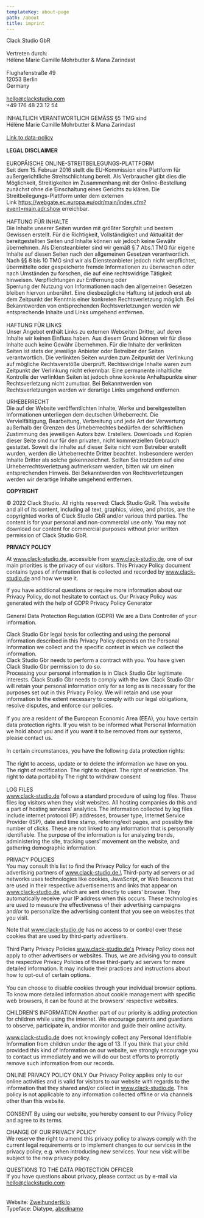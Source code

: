 ```yaml
---
templateKey: about-page
path: /about
title: imprint
---
```

Clack Studio GbR \
\
Vertreten durch: \
Hélène Marie Camille Mohrbutter & Mana Zarindast\
\
Flughafenstraße 49\
12053 Berlin\
Germany\
\
hello@clackstudio.com\
+49 176 48 23 12 54\
\
INHALTLICH VERANTWORTLICH GEMÄSS §5 TMG sind \
Hélène Marie Camille Mohrbutter & Mana Zarindast\
\
[Link to data-policy](/dynamic-pages/data-policy)\
\
**LEGAL DISCLAIMER**\
\
EUROPÄISCHE ONLINE-STREITBEILEGUNGS-PLATTFORM\
Seit dem 15. Februar 2016 stellt die EU-Kommission eine Plattform für außergerichtliche Streitschlichtung bereit. Als Verbraucher gibt dies die Möglichkeit, Streitigkeiten im Zusammenhang mit der Online-Bestellung zunächst ohne die Einschaltung eines Gerichts zu klären. Die Streitbeilegungs-Plattform unter dem externen Link <https://webgate.ec.europa.eu/odr/main/index.cfm?event=main.adr.show> erreichbar.\
\
HAFTUNG FÜR INHALTE\
Die Inhalte unserer Seiten wurden mit größter Sorgfalt und bestem Gewissen erstellt. Für die Richtigkeit, Vollständigkeit und Aktualität der bereitgestellten Seiten und Inhalte können wir jedoch keine Gewähr übernehmen. Als Diensteanbieter sind wir gemäß § 7 Abs.1 TMG für eigene Inhalte auf diesen Seiten nach den allgemeinen Gesetzen verantwortlich. Nach §§ 8 bis 10 TMG sind wir als Diensteanbieter jedoch nicht verpflichtet, übermittelte oder gespeicherte fremde Informationen zu überwachen oder nach Umständen zu forschen, die auf eine rechtswidrige Tätigkeit hinweisen. Verpflichtungen zur Entfernung oder\
Sperrung der Nutzung von Informationen nach den allgemeinen Gesetzen bleiben hiervon unberührt. Eine diesbezügliche Haftung ist jedoch erst ab dem Zeitpunkt der Kenntnis einer konkreten Rechtsverletzung möglich. Bei Bekanntwerden von entsprechenden Rechtsverletzungen werden wir entsprechende Inhalte und Links umgehend entfernen.\
\
HAFTUNG FÜR LINKS\
Unser Angebot enthält Links zu externen Webseiten Dritter, auf deren Inhalte wir keinen Einfluss haben. Aus diesem Grund können wir für diese Inhalte auch keine Gewähr übernehmen. Für die Inhalte der verlinkten Seiten ist stets der jeweilige Anbieter oder Betreiber der Seiten verantwortlich. Die verlinkten Seiten wurden zum Zeitpunkt der Verlinkung auf mögliche Rechtsverstöße überprüft. Rechtswidrige Inhalte waren zum Zeitpunkt der Verlinkung nicht erkennbar. Eine permanente inhaltliche Kontrolle der verlinkten Seiten ist jedoch ohne konkrete Anhaltspunkte einer Rechtsverletzung nicht zumutbar. Bei Bekanntwerden von Rechtsverletzungen werden wir derartige Links umgehend entfernen.

URHEBERRECHT\
Die auf der Website veröffentlichten Inhalte, Werke und bereitgestellten Informationen unterliegen dem deutschen Urheberrecht. Die Vervielfältigung, Bearbeitung, Verbreitung und jede Art der Verwertung außerhalb der Grenzen des Urheberrechtes bedürfen der schriftlichen Zustimmung des jeweiligen Autors bzw. Erstellers. Downloads und Kopien dieser Seite sind nur für den privaten, nicht kommerziellen Gebrauch gestattet. Soweit die Inhalte auf dieser Seite nicht vom Betreiber erstellt wurden, werden die Urheberrechte Dritter beachtet. Insbesondere werden Inhalte Dritter als solche gekennzeichnet. Sollten Sie trotzdem auf eine Urheberrechtsverletzung aufmerksam werden, bitten wir um einen entsprechenden Hinweis. Bei Bekanntwerden von Rechtsverletzungen werden wir derartige Inhalte umgehend entfernen. 

**COPYRIGHT**

© 2022 Clack Studio. All rights reserved: Clack Studio GbR. This website and all of its content, including all text, graphics, video, and photos, are the copyrighted works of Clack Studio GbR and/or various third parties. The content is for your personal and non-commercial use only. You may not download our content for commercial purposes without prior written permission of Clack Studio GbR.

**PRIVACY POLICY**

At www.clack-studio.de, accessible from www.clack-studio.de, one of our main priorities is the privacy of our visitors. This Privacy Policy document contains types of information that is collected and recorded by www.clack-studio.de and how we use it.

If you have additional questions or require more information about our Privacy Policy, do not hesitate to contact us. Our Privacy Policy was generated with the help of GDPR Privacy Policy Generator\
\
General Data Protection Regulation (GDPR)
We are a Data Controller of your information.

Clack Studio Gbr legal basis for collecting and using the personal information described in this Privacy Policy depends on the Personal Information we collect and the specific context in which we collect the information. \
Clack Studio Gbr needs to perform a contract with you. You have given Clack Studio Gbr permission to do so. \
Processing your personal information is in Clack Studio Gbr legitimate interests.
Clack Studio Gbr needs to comply with the law.
Clack Studio Gbr will retain your personal information only for as long as is necessary for the purposes set out in this Privacy Policy. We will retain and use your information to the extent necessary to comply with our legal obligations, resolve disputes, and enforce our policies.\
\
If you are a resident of the European Economic Area (EEA), you have certain data protection rights. If you wish to be informed what Personal Information we hold about you and if you want it to be removed from our systems, please contact us.\
\
In certain circumstances, you have the following data protection rights:\
\
The right to access, update or to delete the information we have on you.
The right of rectification.
The right to object.
The right of restriction.
The right to data portability
The right to withdraw consent\
\
LOG FILES\
www.clack-studio.de follows a standard procedure of using log files. These files log visitors when they visit websites. All hosting companies do this and a part of hosting services' analytics. The information collected by log files include internet protocol (IP) addresses, browser type, Internet Service Provider (ISP), date and time stamp, referring/exit pages, and possibly the number of clicks. These are not linked to any information that is personally identifiable. The purpose of the information is for analyzing trends, administering the site, tracking users' movement on the website, and gathering demographic information.

PRIVACY POLICIES \
You may consult this list to find the Privacy Policy for each of the advertising partners of www.clack-studio.de.\
Third-party ad servers or ad networks uses technologies like cookies, JavaScript, or Web Beacons that are used in their respective advertisements and links that appear on www.clack-studio.de, which are sent directly to users' browser. They automatically receive your IP address when this occurs. These technologies are used to measure the effectiveness of their advertising campaigns and/or to personalize the advertising content that you see on websites that you visit.

Note that www.clack-studio.de has no access to or control over these cookies that are used by third-party advertisers.\
\
Third Party Privacy Policies
www.clack-studio.de's Privacy Policy does not apply to other advertisers or websites. Thus, we are advising you to consult the respective Privacy Policies of these third-party ad servers for more detailed information. It may include their practices and instructions about how to opt-out of certain options.\
\
You can choose to disable cookies through your individual browser options. To know more detailed information about cookie management with specific web browsers, it can be found at the browsers' respective websites.

CHILDREN'S INFORMATION
Another part of our priority is adding protection for children while using the internet. We encourage parents and guardians to observe, participate in, and/or monitor and guide their online activity.

www.clack-studio.de does not knowingly collect any Personal Identifiable Information from children under the age of 13. If you think that your child provided this kind of information on our website, we strongly encourage you to contact us immediately and we will do our best efforts to promptly remove such information from our records.

ONLINE PRIVACY POLICY ONLY
Our Privacy Policy applies only to our online activities and is valid for visitors to our website with regards to the information that they shared and/or collect in www.clack-studio.de. This policy is not applicable to any information collected offline or via channels other than this website.\
\
CONSENT
By using our website, you hereby consent to our Privacy Policy and agree to its terms.

CHANGE OF OUR PRIVACY POLICY\
We reserve the right to amend this privacy policy to always comply with the current legal requirements or to implement changes to our services in the privacy policy, e.g. when introducing new services. Your new visit will be subject to the new privacy policy.

QUESTIONS TO THE DATA PROTECTION OFFICER\
If you have questions about privacy, please contact us by e-mail via hello@clackstudio.com\
\
\
Website: [Zweihundertkilo](https://www.200kilo.com)\
Typeface: Diatype, [abcdinamo](https://abcdinamo.com/)